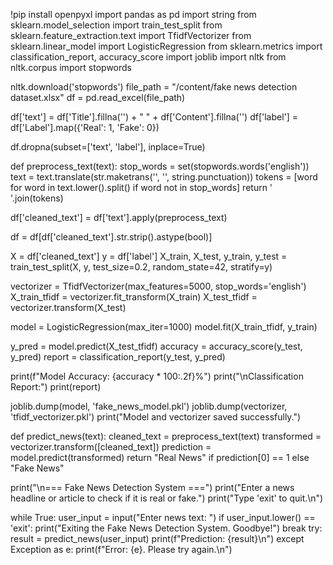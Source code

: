 !pip install openpyxl
import pandas as pd
import string
from sklearn.model_selection import train_test_split
from sklearn.feature_extraction.text import TfidfVectorizer
from sklearn.linear_model import LogisticRegression
from sklearn.metrics import classification_report, accuracy_score
import joblib
import nltk
from nltk.corpus import stopwords

nltk.download('stopwords')
file_path = "/content/fake news detection dataset.xlsx"
df = pd.read_excel(file_path)

df['text'] = df['Title'].fillna('') + " " + df['Content'].fillna('')
df['label'] = df['Label'].map({'Real': 1, 'Fake': 0})

df.dropna(subset=['text', 'label'], inplace=True)


def preprocess_text(text):
    stop_words = set(stopwords.words('english'))
    text = text.translate(str.maketrans('', '', string.punctuation))
    tokens = [word for word in text.lower().split() if word not in stop_words]
    return ' '.join(tokens)


df['cleaned_text'] = df['text'].apply(preprocess_text)


df = df[df['cleaned_text'].str.strip().astype(bool)]


X = df['cleaned_text']
y = df['label']
X_train, X_test, y_train, y_test = train_test_split(X, y, test_size=0.2, random_state=42, stratify=y)


vectorizer = TfidfVectorizer(max_features=5000, stop_words='english')
X_train_tfidf = vectorizer.fit_transform(X_train)
X_test_tfidf = vectorizer.transform(X_test)


model = LogisticRegression(max_iter=1000)
model.fit(X_train_tfidf, y_train)


y_pred = model.predict(X_test_tfidf)
accuracy = accuracy_score(y_test, y_pred)
report = classification_report(y_test, y_pred)

print(f"Model Accuracy: {accuracy * 100:.2f}%")
print("\nClassification Report:")
print(report)


joblib.dump(model, 'fake_news_model.pkl')
joblib.dump(vectorizer, 'tfidf_vectorizer.pkl')
print("Model and vectorizer saved successfully.")


def predict_news(text):
    cleaned_text = preprocess_text(text)
    transformed = vectorizer.transform([cleaned_text])
    prediction = model.predict(transformed)
    return "Real News" if prediction[0] == 1 else "Fake News"


print("\n=== Fake News Detection System ===")
print("Enter a news headline or article to check if it is real or fake.")
print("Type 'exit' to quit.\n")

while True:
    user_input = input("Enter news text: ")
    if user_input.lower() == 'exit':
        print("Exiting the Fake News Detection System. Goodbye!")
        break
    try:
        result = predict_news(user_input)
        print(f"Prediction: {result}\n")
    except Exception as e:
        print(f"Error: {e}. Please try again.\n")
